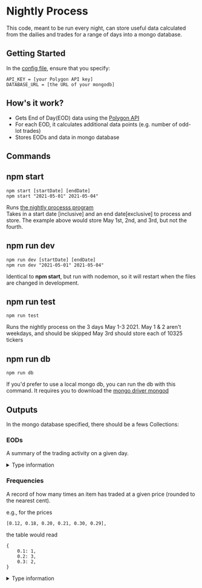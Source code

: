 # Nightly Process

This code, meant to be run every night, can store useful data calculated from the dailies and trades for a range of days into a mongo database.
## __Getting Started__
In the [config file](.env), ensure that you specify:
```
API_KEY = [your Polygon API key]
DATABASE_URL = [the URL of your mongodb]
```
## __How's it work?__
* Gets End of Day(EOD) data using the [Polygon API](Polygon.io)
* For each EOD, it calculates additional data points (e.g. number of odd-lot trades)
* Stores EODs and data in mongo database

## __Commands__ 
## npm start
	npm start [startDate] [endDate]
	npm start "2021-05-01" 2021-05-04"	
Runs [the nightly processs program](nightly.js)<br>
Takes in a start date [inclusive] and an end date[exclusive] to process and store. The example above would store May 1st, 2nd, and 3rd, but not the fourth.
		

## npm run dev
	npm run dev [startDate] [endDate]
	npm run dev "2021-05-01" 2021-05-04"	
Identical to __npm start__, but run with nodemon, so it will restart when the files are changed in development.

## npm run test
	npm run test
Runs the nightly process on the 3 days May 1-3 2021.
May 1 & 2 aren't weekdays, and should be skipped
May 3rd should store each of 10325 tickers		

## npm run db
	npm run db
If you'd prefer to use a local mongo db, you can run the db with this command. It requires you to download the [mongo driver mongod](https://docs.mongodb.com/manual/installation/)
## __Outputs__
In the mongo database specified, there should be a fews Collections:
### EODs
A summary of the trading activity on a given day.

<details>
<summary>
Type information

</summary>

(An extension of the [Polyon Daily](https://polygon.io/docs/get_v1_open-close__stocksTicker___date__anchor))

```ts
{
	// The exchange symbol that this item is traded under.
	T: string,

	// The trading volume of the symbol on the given day.
	v: number,

	// The open price for the symbol on the given day.
	o: number,

	// The close price for the symbol on the given day.
	c: number,

	// The highest price for the symbol on the given day.
	h: number,

	// The lowest price for the symbol on the given day.
	l: number,
	
	// The Unix Msec timestamp for the start of the aggregate window.
	t: number,

	// The names of the calculation filters the item passes on the given day.
	filtersPassed: string[]
}
```
</details>

### Frequencies 

A record of how many times an item has traded at a given price (rounded to the nearest cent).

e.g., for the prices
```
[0.12, 0.18, 0.20, 0.21, 0.30, 0.29],
```
the table would read
```
{
	0.1: 1,
	0.2: 3,
	0.3: 2,
}
```
<details>
<summary>Type information
</summary>

(Defined [here](models/frequency.js))

```ts
{
	// The exchange symbol that this item is traded under.
	T: string,

	/* 
	A histogram, mapping a trading price (rounded to the nearest cent) 
	to the number of times that price has occured.
	*/
	frequencyTable:{
		[price:number]: number
	}
}
```
</details>
<!---
### Trades

<details>
<summary>Type information
</summary>

(An extension of the [Polyon Trade](https://polygon.io/docs/get_v2_ticks_stocks_trades__ticker___date__anchor))

```ts
{
	// The exchange symbol that this item is traded under.
	T: String,

	// The Trade ID which uniquely identifies a trade. These are unique per combination of ticker, exchange, and TRF. For example: A trade for AAPL executed on NYSE and a trade for AAPL executed on NASDAQ could potentially have the same Trade ID.
	i: number,

	// The exchange ID. See Exchanges for Polygon.io's mapping of exchange IDs.
	x: number,

	// The price of the trade. This is the actual dollar value per whole share of this trade. A trade of 100 shares with a price of $2.00 would be worth a total dollar value of $200.00.
	p: number,

	// The trade correction indicator.
	e: number,

	// The ID for the Trade Reporting Facility where the trade took place.
	r: number,

	// The nanosecond accuracy SIP Unix Timestamp. This is the timestamp of when the SIP received this message from the exchange which produced it.
	t: number,

	// The nanosecond accuracy Participant/Exchange Unix Timestamp. This is the timestamp of when the quote was actually generated at the exchange.
	y: number,

	// The nanosecond accuracy TRF(Trade Reporting Facility) Unix Timestamp. This is the timestamp of when the trade reporting facility received this message.
	f: number,

	// The sequence number represents the sequence in which message events happened. These are increasing and unique per ticker symbol, but will not always be sequential (e.g., 1, 2, 6, 9, 10, 11).
	q: number,

	// A list of condition codes.
	c: number[],

	// The size of a trade (also known as volume).
	s: number,

	// There are 3 tapes which define which exchange the ticker is listed on. 
	// These are integers in our objects which represent the letter of the alphabet. 
	// Eg: 1 = A, 2 = B, 3 = C.
	z: number,
}
```
</details>

### Tickers

A collection of information about the various tickers

<details>
<summary>Type information
</summary>

(An extension of the [Polyon Ticker v3](https://polygon.io/docs/get_v3_reference_tickers_anchor))

```ts
{
	// The URL of the entity's logo.
	logo: string,
		
	// The symbol's primary exchange.
	exchange: string,
		
	// The name of the company/entity.
	name: string,
			
	// The official CIK guid used for SEC database/filings.
	cik: string,
				
	// The Bloomberg guid for the symbol.
	bloomberg: string,

	// Standard Industrial Classification (SIC) id for the symbol. (https://en.wikipedia.org/wiki/Legal_Entity_Identifier)
	lei: number,

	// The Legal Entity Identifier (LEI) guid for the symbol. (https://en.wikipedia.org/wiki/Legal_Entity_Identifier)
	sic: string,

	// The country in which the company is registered.
	country: string,

	// The industry in which the company operates.
	industry: string,

	// The sector of the indsutry in which the symbol operates.
	sector: string,

	// The current market cap for the company.
	marketCap: number,

	// The approximate number of employees for the company.
	employees: number,

	// The phone number for the company. This is usually a corporate contact number.
	phone: string,

	// The name of the company's current CEO.
	ceo: string,

	// The URL of the company's website.
	url: string,

	// A description of the company and what they do/offer.
	description: string,

	// A list of ticker symbols for similar companies.
	similar: string[],

	// A list of words related to the company.
	tags: string[],
}
```
</details>
-->